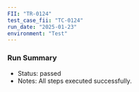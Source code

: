 ```yaml
---
FII: "TR-0124"
test_case_fii: "TC-0124"
run_date: "2025-01-23"
environment: "Test"
---
```


### Run Summary
- Status: passed
- Notes: All steps executed successfully.